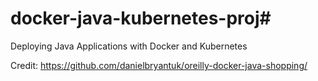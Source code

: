 # docker-java-kubernetes-proj# 
Deploying Java Applications with Docker and Kubernetes

Credit: https://github.com/danielbryantuk/oreilly-docker-java-shopping/

<!-- https://github.com/bharat2905-cpu/docker-java-kubernetes-proj.git -->